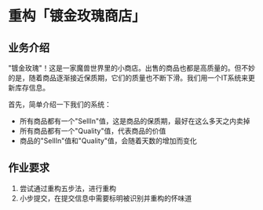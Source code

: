 # 重构「镀金玫瑰商店」

## 业务介绍

"镀金玫瑰"！这是一家魔兽世界里的小商店。出售的商品也都是高质量的。但不妙的是，随着商品逐渐接近保质期，它们的质量也不断下滑。我们用一个IT系统来更新库存信息。

首先，简单介绍一下我们的系统：

* 所有商品都有一个"SellIn"值，这是商品的保质期，最好在这么多天之内卖掉
* 所有商品都有一个"Quality"值，代表商品的价值
* 商品的"SellIn"值和"Quality"值，会随着天数的增加而变化



## 作业要求

1. 尝试通过重构五步法，进行重构
2. 小步提交，在提交信息中需要标明被识别并重构的怀味道